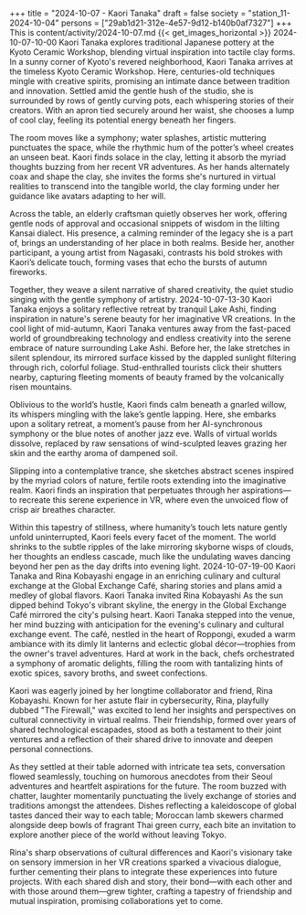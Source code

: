 +++
title = "2024-10-07 - Kaori Tanaka"
draft = false
society = "station_11-2024-10-04"
persons = ["29ab1d21-312e-4e57-9d12-b140b0af7327"]
+++
This is content/activity/2024-10-07.md
{{< get_images_horizontal >}}
2024-10-07-10-00
Kaori Tanaka explores traditional Japanese pottery at the Kyoto Ceramic Workshop, blending virtual inspiration into tactile clay forms.
In a sunny corner of Kyoto's revered neighborhood, Kaori Tanaka arrives at the timeless Kyoto Ceramic Workshop. Here, centuries-old techniques mingle with creative spirits, promising an intimate dance between tradition and innovation. Settled amid the gentle hush of the studio, she is surrounded by rows of gently curving pots, each whispering stories of their creators. With an apron tied securely around her waist, she chooses a lump of cool clay, feeling its potential energy beneath her fingers. 

The room moves like a symphony; water splashes, artistic muttering punctuates the space, while the rhythmic hum of the potter’s wheel creates an unseen beat. Kaori finds solace in the clay, letting it absorb the myriad thoughts buzzing from her recent VR adventures. As her hands alternately coax and shape the clay, she invites the forms she's nurtured in virtual realities to transcend into the tangible world, the clay forming under her guidance like avatars adapting to her will. 

Across the table, an elderly craftsman quietly observes her work, offering gentle nods of approval and occasional snippets of wisdom in the lilting Kansai dialect. His presence, a calming reminder of the legacy she is a part of, brings an understanding of her place in both realms. Beside her, another participant, a young artist from Nagasaki, contrasts his bold strokes with Kaori’s delicate touch, forming vases that echo the bursts of autumn fireworks.

Together, they weave a silent narrative of shared creativity, the quiet studio singing with the gentle symphony of artistry.
2024-10-07-13-30
Kaori Tanaka enjoys a solitary reflective retreat by tranquil Lake Ashi, finding inspiration in nature's serene beauty for her imaginative VR creations.
In the cool light of mid-autumn, Kaori Tanaka ventures away from the fast-paced world of groundbreaking technology and endless creativity into the serene embrace of nature surrounding Lake Ashi. Before her, the lake stretches in silent splendour, its mirrored surface kissed by the dappled sunlight filtering through rich, colorful foliage. Stud-enthralled tourists click their shutters nearby, capturing fleeting moments of beauty framed by the volcanically risen mountains. 

Oblivious to the world’s hustle, Kaori finds calm beneath a gnarled willow, its whispers mingling with the lake’s gentle lapping. Here, she embarks upon a solitary retreat, a moment’s pause from her AI-synchronous symphony or the blue notes of another jazz eve. Walls of virtual worlds dissolve, replaced by raw sensations of wind-sculpted leaves grazing her skin and the earthy aroma of dampened soil.

Slipping into a contemplative trance, she sketches abstract scenes inspired by the myriad colors of nature, fertile roots extending into the imaginative realm. Kaori finds an inspiration that perpetuates through her aspirations—to recreate this serene experience in VR, where even the unvoiced flow of crisp air breathes character.

Within this tapestry of stillness, where humanity’s touch lets nature gently unfold uninterrupted, Kaori feels every facet of the moment. The world shrinks to the subtle ripples of the lake mirroring skyborne wisps of clouds, her thoughts an endless cascade, much like the undulating waves dancing beyond her pen as the day drifts into evening light.
2024-10-07-19-00
Kaori Tanaka and Rina Kobayashi engage in an enriching culinary and cultural exchange at the Global Exchange Café, sharing stories and plans amid a medley of global flavors.
Kaori Tanaka invited Rina Kobayashi
As the sun dipped behind Tokyo's vibrant skyline, the energy in the Global Exchange Café mirrored the city's pulsing heart. Kaori Tanaka stepped into the venue, her mind buzzing with anticipation for the evening's culinary and cultural exchange event. The café, nestled in the heart of Roppongi, exuded a warm ambiance with its dimly lit lanterns and eclectic global décor—trophies from the owner's travel adventures. Hard at work in the back, chefs orchestrated a symphony of aromatic delights, filling the room with tantalizing hints of exotic spices, savory broths, and sweet confections.

Kaori was eagerly joined by her longtime collaborator and friend, Rina Kobayashi. Known for her astute flair in cybersecurity, Rina, playfully dubbed "The Firewall," was excited to lend her insights and perspectives on cultural connectivity in virtual realms. Their friendship, formed over years of shared technological escapades, stood as both a testament to their joint ventures and a reflection of their shared drive to innovate and deepen personal connections.

As they settled at their table adorned with intricate tea sets, conversation flowed seamlessly, touching on humorous anecdotes from their Seoul adventures and heartfelt aspirations for the future. The room buzzed with chatter, laughter momentarily punctuating the lively exchange of stories and traditions amongst the attendees. Dishes reflecting a kaleidoscope of global tastes danced their way to each table; Moroccan lamb skewers charmed alongside deep bowls of fragrant Thai green curry, each bite an invitation to explore another piece of the world without leaving Tokyo.

Rina's sharp observations of cultural differences and Kaori's visionary take on sensory immersion in her VR creations sparked a vivacious dialogue, further cementing their plans to integrate these experiences into future projects. With each shared dish and story, their bond—with each other and with those around them—grew tighter, crafting a tapestry of friendship and mutual inspiration, promising collaborations yet to come.
